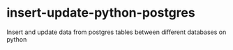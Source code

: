 # insert-update-python-postgres
Insert and update data from postgres tables between different databases on python
